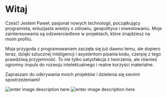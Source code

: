 # Witaj
Cześć! Jestem Paweł, pasjonat nowych technologii, początkujący programista, entuzjasta wiedzy o zdrowiu, geopolityce i inwestowaniu. Moje zainteresowania są odzwierciedlone w projektach, które znajdziesz na moim profilu.

Moja przygoda z programowaniem zaczęła się już dawno temu, ale dopiero teraz, dzięki sztucznej inteligencji i asystentom pisania kodu, czerpię z tego prawdziwą przyjemność. To nie tylko satysfakcja z tworzenia, ale również ogromny impuls do rozwoju intelektualnego i realne korzyści materialne.

Zapraszam do odkrywania moich projektów i dzielenia się swoimi spostrzeżeniami!

![enter image description here](https://img.shields.io/badge/Git-F05032.svg?style=for-the-badge&logo=Git&logoColor=white) ![enter image description here](https://img.shields.io/badge/GitHub-181717.svg?style=for-the-badge&logo=GitHub&logoColor=white)


